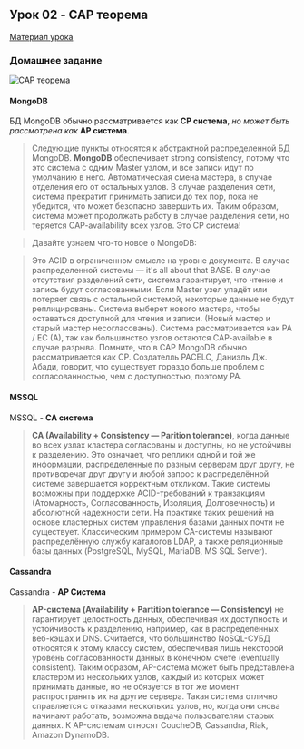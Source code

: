 ## Урок 02 - CAP теорема
[Материал урока](https://github.com/ada04/NoSQL/blob/main/lesson02/lesson02.txt)
  
### Домашнее задание

![CAP теорема](https://bigdataschool.ru/wp-content/uploads/2019/12/cap_0.png)

#### MongoDB

БД MongoDB обычно рассматривается как **CP система**, _но может быть рассмотрена как_ **AP система**.


>Следующие пункты относятся к абстрактной распределенной БД MongoDB.
**MongoDB** обеспечивает strong consistency, потому что это система с одним Master узлом, и все записи идут по умолчанию в него.
Автоматическая смена мастера, в случае отделения его от остальных узлов.
В случае разделения сети, система прекратит принимать записи до тех пор, пока не убедится, что может безопасно завершить их.
Таким образом, система может продолжать работу в случае разделения сети, но теряется CAP-availability всех узлов. Это CP система!

>Давайте узнаем что-то новое о MongoDB:

>Это ACID в ограниченном смысле на уровне документа.
В случае распределенной системы — it's all about that BASE.
В случае отсутствия разделений сети, система гарантирует, что чтение и запись будут согласованными.
Если Master узел упадёт или потеряет связь с остальной системой, некоторые данные не будут реплицированы. Система выберет нового мастера, чтобы оставаться доступной для чтения и записи. (Новый мастер и старый мастер несогласованы).
Система рассматривается как PA / EC (A), так как большинство узлов остаются CAP-available в случае разрыва. Помните, что в CAP MongoDB обычно рассматривается как CP. Создателль PACELC, Даниэль Дж. Абади, говорит, что существует гораздо больше проблем с согласованностью, чем с доступностью, поэтому PA.


#### MSSQL

MSSQL - **CA cистема**

>**CA (Availability + Consistency — Parition tolerance)**, когда данные во всех узлах кластера согласованы и доступны, но не устойчивы к разделению. Это означает, что реплики одной и той же информации, распределенные по разным серверам друг другу, не противоречат друг другу и любой запрос к распределённой системе завершается корректным откликом. Такие системы возможны при поддержке ACID-требований к транзакциям (Атомарность, Согласованность, Изоляция, Долговечность) и абсолютной надежности сети. На практике таких решений на основе кластерных систем управления базами данных почти не существует. Классическим примером CA-системы называют распределённую службу каталогов LDAP, а также реляционные базы данных (PostgreSQL, MySQL, MariaDB, MS SQL Server).

#### Cassandra

Cassandra - **AP Система**

>**AP-система (Availability + Partition tolerance — Consistency)** не гарантирует целостность данных, обеспечивая их доступность и устойчивость к разделению, например, как в распределённых веб-кэшах и DNS. Считается, что большинство NoSQL-СУБД относятся к этому классу систем, обеспечивая лишь некоторой уровень согласованности данных в конечном счете (eventually consistent). Таким образом, AP-система может быть представлена кластером из нескольких узлов, каждый из которых может принимать данные, но не обязуется в тот же момент распространять их на другие сервера. Такая система отлично справляется с отказами нескольких узлов, но, когда они снова начинают работать, возможна выдача пользователям старых данных. К AP-системам относят CoucheDB, Cassandra, Riak, Amazon DynamoDB.
